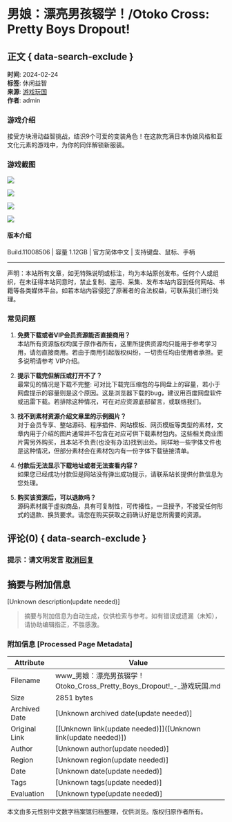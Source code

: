 # 男娘：漂亮男孩辍学！/Otoko Cross: Pretty Boys Dropout!

## 正文 { data-search-exclude }


**时间**: 2024-02-24  
**标签**: 休闲益智  
**来源**: [游戏玩国](https://www.yxwg.ru/pcyx/xxyz)  
**作者**: admin

### 游戏介绍

接受方块滑动益智挑战，结识9个可爱的变装角色！在这款充满日本伪娘风格和亚文化元素的游戏中，为你的同伴解锁新服装。

### 游戏截图

![](https://www.xdgame.com/uploads/allimg/240223/1708702166383668.jpg)

![](https://www.xdgame.com/uploads/allimg/240223/1708702166790829.jpg)

![](https://www.xdgame.com/uploads/allimg/240223/1708702166293410.jpg)

![](https://www.xdgame.com/uploads/allimg/240223/1708702166770064.jpg)

#### 版本介绍

Build.11008506 | 容量 1.12GB | 官方简体中文 | 支持键盘、鼠标、手柄

---

声明：本站所有文章，如无特殊说明或标注，均为本站原创发布。任何个人或组织，在未征得本站同意时，禁止复制、盗用、采集、发布本站内容到任何网站、书籍等各类媒体平台。如若本站内容侵犯了原著者的合法权益，可联系我们进行处理。

### 常见问题

1. **免费下载或者VIP会员资源能否直接商用？**  
   本站所有资源版权均属于原作者所有，这里所提供资源均只能用于参考学习用，请勿直接商用。若由于商用引起版权纠纷，一切责任均由使用者承担。更多说明请参考 VIP介绍。

2. **提示下载完但解压或打开不了？**  
   最常见的情况是下载不完整: 可对比下载完压缩包的与网盘上的容量，若小于网盘提示的容量则是这个原因。这是浏览器下载的bug，建议用百度网盘软件或迅雷下载。若排除这种情况，可在对应资源底部留言，或联络我们。

3. **找不到素材资源介绍文章里的示例图片？**  
   对于会员专享、整站源码、程序插件、网站模板、网页模版等类型的素材，文章内用于介绍的图片通常并不包含在对应可供下载素材包内。这些相关商业图片需另外购买，且本站不负责(也没有办法)找到出处。同样地一些字体文件也是这种情况，但部分素材会在素材包内有一份字体下载链接清单。

4. **付款后无法显示下载地址或者无法查看内容？**  
   如果您已经成功付款但是网站没有弹出成功提示，请联系站长提供付款信息为您处理。

5. **购买该资源后，可以退款吗？**  
   源码素材属于虚拟商品，具有可复制性，可传播性，一旦授予，不接受任何形式的退款、换货要求。请您在购买获取之前确认好是您所需要的资源。

## 评论(0) { data-search-exclude }

### 提示：请文明发言 [取消回复](https://www.yxwg.ru/16792.html#respond)
<!-- tcd_original_link https://www.yxwg.ru/16792.html -->


## 摘要与附加信息

<!-- tcd_abstract -->
[Unknown description(update needed)]
<!-- tcd_abstract_end -->

> 摘要与附加信息为自动生成，仅供检索与参考。如有错误或遗漏（未知），请协助编辑指正，不胜感激。

### 附加信息 [Processed Page Metadata]

| Attribute       | Value                                  |
|-----------------|----------------------------------------|
| Filename        | www_男娘：漂亮男孩辍学！Otoko_Cross_Pretty_Boys_Dropout!_-_游戏玩国.md                             |
| Size            | 2851 bytes                           |
| Archived Date   | [Unknown archived date(update needed)]                             |
| Original Link   | [[Unknown link(update needed)]]([Unknown link(update needed)])                       |
| Author          | [Unknown author(update needed)]                               |
| Region          | [Unknown region(update needed)]                               |
| Date            | [Unknown date(update needed)]                                 |
| Tags            | [Unknown tags(update needed)]                                 |
| Evaluation            | [Unknown type(update needed)]                                 |
<!-- tcd_table_end -->

本文由多元性别中文数字档案馆归档整理，仅供浏览。版权归原作者所有。
